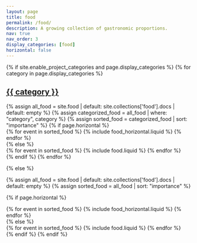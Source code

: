 ```yaml
---
layout: page
title: food
permalink: /food/
description: A growing collection of gastronomic proportions.
nav: true
nav_order: 3
display_categories: [food]
horizontal: false
---
```


<div class="projects">
{% if site.enable_project_categories and page.display_categories %}
  <!-- Display categorized food -->
  {% for category in page.display_categories %}
  <a id="{{ category }}" href=".#{{ category }}">
    <h2 class="category">{{ category }}</h2>
  </a>
  {% assign all_food = site.food | default: site.collections['food'].docs | default: empty %}
  {% assign categorized_food = all_food | where: "category", category %}
  {% assign sorted_food = categorized_food | sort: "importance" %}
  <!-- Generate cards for each event -->
  {% if page.horizontal %}
  <div class="container">
    <div class="row row-cols-1 row-cols-md-2">
    {% for event in sorted_food %}
      {% include food_horizontal.liquid %}
    {% endfor %}
    </div>
  </div>
  {% else %}
  <div class="row row-cols-1 row-cols-md-3">
    {% for event in sorted_food %}
      {% include food.liquid %}
    {% endfor %}
  </div>
  {% endif %}
  {% endfor %}

{% else %}

<!-- Display food without categories -->

{% assign all_food = site.food | default: site.collections['food'].docs | default: empty %}
{% assign sorted_food = all_food | sort: "importance" %}

  <!-- Generate cards for each event -->

{% if page.horizontal %}

  <div class="container">
    <div class="row row-cols-1 row-cols-md-2">
    {% for event in sorted_food %}
      {% include food_horizontal.liquid %}
    {% endfor %}
    </div>
  </div>
  {% else %}
  <div class="row row-cols-1 row-cols-md-3">
    {% for event in sorted_food %}
      {% include food.liquid %}
    {% endfor %}
  </div>
  {% endif %}
{% endif %}
</div>
